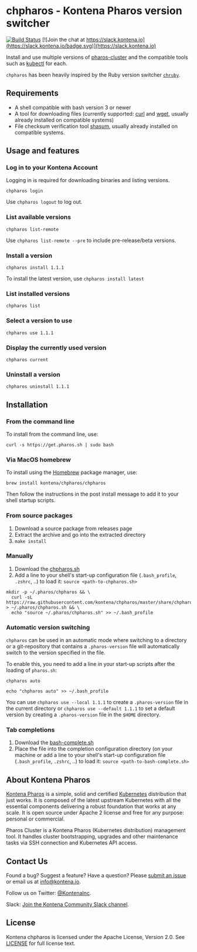 # chpharos - Kontena Pharos version switcher

[![Build Status](https://travis-ci.org/kontena/chpharos.svg?branch=master)](https://travis-ci.org/kontena/chpharos)
[![Join the chat at https://slack.kontena.io](https://slack.kontena.io/badge.svg)](https://slack.kontena.io)

Install and use multiple versions of [pharos-cluster](https://github.com/kontena/pharos-cluster) and the compatible tools such as [kubectl](https://kubernetes.io/docs/reference/kubectl/overview/) for each.

`chpharos` has been heavily inspired by the Ruby version switcher [`chruby`](https://github.com/postmodern/chruby).

## Requirements

- A shell compatible with bash version 3 or newer
- A tool for downloading files (currently supported: [curl](https://curl.haxx.se/) and [wget](https://www.gnu.org/software/wget/), usually already installed on compatible systems)
- File checksum verification tool [shasum](https://linux.die.net/man/1/shasum), usually already installed on compatible systems.

## Usage and features

### Log in to your Kontena Account

Logging in is required for downloading binaries and listing versions.

`chpharos login`

Use `chpharos logout` to log out.

### List available versions

`chpharos list-remote`

Use `chpharos list-remote --pre` to include pre-release/beta versions.

### Install a version

`chpharos install 1.1.1`

To install the latest version, use `chpharos install latest`

### List installed versions

`chpharos list`

### Select a version to use

`chpharos use 1.1.1`

### Display the currently used version

`chpharos current`

### Uninstall a version

`chpharos uninstall 1.1.1`

## Installation


### From the command line

To install from the command line, use:

```
curl -s https://get.pharos.sh | sudo bash
```

### Via MacOS homebrew

To install using the [Homebrew](https://brew.sh/) package manager, use:

```
brew install kontena/chpharos/chpharos
```

Then follow the instructions in the post install message to add it to your shell startup scripts.

### From source packages

1. Download a source package from releases page
2. Extract the archive and go into the extracted directory
3. `make install`

### Manually
1. Download the [chpharos.sh](https://raw.githubusercontent.com/kontena/chpharos/master/share/chpharos.sh)
2. Add a line to your shell's start-up configuration file (`.bash_profile`, `.zshrc`, ..) to load it: `source <path-to-chpharos.sh>`

```
mkdir -p ~/.pharos/chpharos && \
  curl -sL https://raw.githubusercontent.com/kontena/chpharos/master/share/chpharos/chpharos.sh > ~/.pharos/chpharos.sh && \
  echo "source ~/.pharos/chpharos.sh" >> ~/.bash_profile
```

### Automatic version switching

`chpharos` can be used in an automatic mode where switching to a directory or a git-repository that contains a `.pharos-version` file will automatically switch to the version specified in the file.

To enable this, you need to add a line in your start-up scripts after the loading of `pharos.sh`:

```
chpharos auto
```

```
echo "chpharos auto" >> ~/.bash_profile
```

You can use `chpharos use --local 1.1.1` to create a `.pharos-version` file in the current directory or `chpharos use --default 1.1.1` to set a default version by creating a `.pharos-version` file in the `$HOME` directory.

### Tab completions

1. Download the [bash-complete.sh](https://raw.githubusercontent.com/kontena/chpharos/master/opt/bash-complete.sh)
2. Place the file into the completion configuration directory (on your machine or add a line to your shell's start-up configuration file (`.bash_profile`, `.zshrc`, ..) to load it: `source <path-to-bash-complete.sh>`

## About Kontena Pharos

[Kontena Pharos](https://pharos.sh) is a simple, solid and certified [Kubernetes](https://kubernetes.io/) distribution that just works. It is composed of the latest upstream Kubernetes with all the essential components delivering a robust foundation that works at any scale. It is open source under Apache 2 license and free for any purpose: personal or commercial.

Pharos Cluster is a Kontena Pharos (Kubernetes distribution) management tool. It handles cluster bootstrapping, upgrades and other maintenance tasks via SSH connection and Kubernetes API access.

## Contact Us

Found a bug? Suggest a feature? Have a question? Please [submit an issue](https://github.com/kontena/chpharos/issues) or email us at <a href="mailto:info@kontena.io">info@kontena.io</a>.

Follow us on Twitter: [@KontenaInc](https://twitter.com/KontenaInc).

Slack: [Join the Kontena Community Slack channel](https://slack.kontena.io/).

## License

Kontena chpharos is licensed under the Apache License, Version 2.0. See [LICENSE](LICENSE) for full license text.
